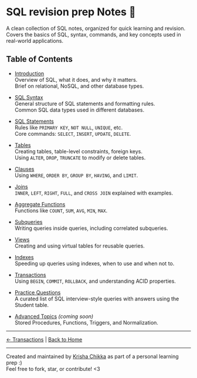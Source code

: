 # SQL revision prep Notes 🐙

A clean collection of SQL notes, organized for quick learning and revision. Covers the basics of SQL, syntax, commands, and key concepts used in real-world applications.

## Table of Contents

- [Introduction](./Intro.md)  
  Overview of SQL, what it does, and why it matters.<br/>
  Brief on relational, NoSQL, and other database types.

- [SQL Syntax](./Syntax.md)  
  General structure of SQL statements and formatting rules.<br/>
  Common SQL data types used in different databases.

- [SQL Statements](./Statements.md)  
  Rules like `PRIMARY KEY`, `NOT NULL`, `UNIQUE`, etc.<br/>
  Core commands: `SELECT`, `INSERT`, `UPDATE`, `DELETE`.

- [Tables](./table.md)  
  Creating tables, table-level constraints, foreign keys.<br/>
  Using `ALTER`, `DROP`, `TRUNCATE` to modify or delete tables.

- [Clauses](./clauses.md)  
  Using `WHERE`, `ORDER BY`, `GROUP BY`, `HAVING`, and `LIMIT`.

- [Joins](./joins.md)  
  `INNER`, `LEFT`, `RIGHT`, `FULL`, and `CROSS JOIN` explained with examples.

- [Aggregate Functions](./aggregate.md)  
  Functions like `COUNT`, `SUM`, `AVG`, `MIN`, `MAX`.

- [Subqueries](./subqueries.md)  
  Writing queries inside queries, including correlated subqueries.

- [Views](./views.md)  
  Creating and using virtual tables for reusable queries.

- [Indexes](./indexes.md)  
  Speeding up queries using indexes, when to use and when not to.

- [Transactions](./transactions.md)  
  Using `BEGIN`, `COMMIT`, `ROLLBACK`, and understanding ACID properties.

- [Practice Questions](./practice.md)  
  A curated list of SQL interview-style queries with answers using the Student table.

- [Advanced Topics](./advanced.md) *(coming soon)*  
  Stored Procedures, Functions, Triggers, and Normalization.

---
[← Transactions](./transactions.md) | [Back to Home](./README.md)

---

Created and maintained by [Krisha Chikka](https://github.com/krishachikka) as part of a personal learning prep :)  
Feel free to fork, star, or contribute! <3
